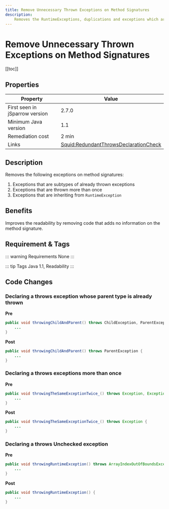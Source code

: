 ```yaml
---
title: Remove Unnecessary Thrown Exceptions on Method Signatures
description:
    Removes the RuntimeExceptions, duplications and exceptions which are subtypes of already thrown exceptions on the method signatures. 
---
```


# Remove Unnecessary Thrown Exceptions on Method Signatures

[[toc]]

## Properties

| Property                        | Value |
| ------------------------------- | ----- |
| First seen in jSparrow version  | 2.7.0 |
| Minimum Java version            | 1.1   |
| Remediation cost                | 2 min |
| Links                           | [Squid:RedundantThrowsDeclarationCheck](https://sonarcloud.io/organizations/default/rules?open=squid%3ARedundantThrowsDeclarationCheck&rule_key=squid%3ARedundantThrowsDeclarationCheck) |

## Description

Removes the following exceptions on method signatures:

 1. Exceptions that are subtypes of already thrown exceptions
 2. Exceptions that are thrown more than once
 3. Exceptions that are inheriting from `RuntimeException`

## Benefits

Improves the readability by removing code that adds no information on the method signature.

## Requirement & Tags

::: warning Requirements
None
:::

::: tip Tags
Java 1.1, Readability
:::

## Code Changes

### Declaring a throws exception whose parent type is already thrown

__Pre__
```java
public void throwingChildAndParent() throws ChildException, ParentException {
	...
}
```

__Post__
```java
public void throwingChildAndParent() throws ParentException {
	...
}
```

### Declaring a throws exceptions more than once

__Pre__
```java
public void throwingTheSameExceptionTwice_() throws Exception, Exception {
	...
}
```

__Post__
```java
public void throwingTheSameExceptionTwice_() throws Exception {
	...
}
```

### Declaring a throws Unchecked exception

__Pre__
```java
public void throwingRuntimeException() throws ArrayIndexOutOfBoundsException {
	...
}
```

__Post__
```java
public void throwingRuntimeException() {
	...
}
```
